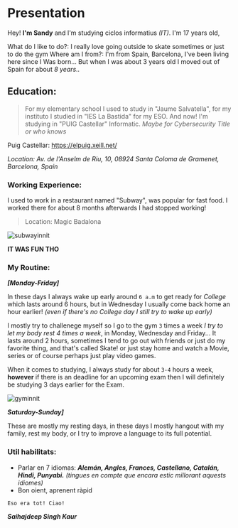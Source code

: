 # Presentation
Hey! **I'm Sandy** and I'm studying ciclos informatius *(IT)*. I'm 17 years old,

What do I like to do?: I really love going outside to skate sometimes or just to do the gym
Where am I from?: I'm from Spain, Barcelona, I've been living here since I Was born...
But when I was about 3 years old I moved out of Spain for about *8 years..*

## Education:
> For my elementary school I used to study in "Jaume Salvatella",
> for my instituto I studied in "IES La Bastida" for my ESO.
> And now! I'm studying in "PUIG Castellar" Informatic. *Maybe for Cybersecurity Title or who knows* 

Puig Castellar: https://elpuig.xeill.net/

*Location: Av. de l'Anselm de Riu, 10, 08924 Santa Coloma de Gramenet, Barcelona, Spain*

### Working Experience:
I used to work in a restaurant named "Subway", was popular for fast food.
I worked there for about 8 months afterwards I had stopped working! 

> Location: Magic Badalona

![subwayinnit](https://github.com/SANDYINNIT/MiDown_MarkWeb/assets/145119723/deedfe05-2b1c-4ee1-861c-8ce4cc489104)

**IT WAS FUN THO**

### My Routine:
***[Monday-Friday]***

In these days I always wake up early around `6 a.m` to get ready for *College* which lasts around 6 hours, but in Wednesday I usually come back home an hour earlier! *(even if there's no College day I still try to wake up early)*

I mostly try to challenege myself so I go to the gym `3` times a week *I try to let my body rest 4 times a week*, in Monday, Wednesday and Friday... It lasts around 2 hours, sometimes I tend to go out with friends or just do my favorite thing, and that's called Skate! or just stay home and watch a Movie, series or of course perhaps just play video games. 

When it comes to studying, I always study for about `3-4` hours a week, **however** if there is an deadline for an upcoming exam then I will definitely be studying 3 days earlier for the Exam.

![gyminnit](https://blog.nasm.org/hubfs/cleangym%20%281%29.jpg)

***Saturday-Sunday]***

These are mostly my resting days, in these days I mostly hangout with my family, rest my body, or I try to improve a language to its full potential.

### Util habilitats:

- Parlar en 7 idiomas: ___Alemán, Angles, Frances, Castellano, Catalán, Hindi, Punyabi.___ *(tingues en compte que encara estic millorant aquests idiomes)*
- Bon oient, aprenent ràpid

``Eso era tot!
Ciao!``

___Saihajdeep Singh Kaur___

